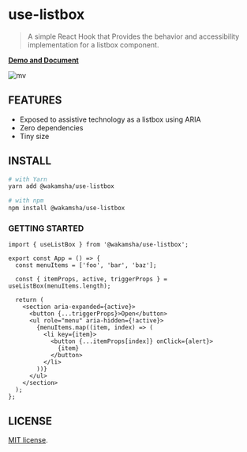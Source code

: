 # use-listbox

> A simple React Hook that Provides the behavior and accessibility implementation for a listbox component.

**[Demo and Document](https://wakamsha.github.io/use-listbox/?path=/docs/uselistbox--basic)**

![mv](https://user-images.githubusercontent.com/2629981/147489862-a9f6d7c1-6ea6-41e8-8472-a50d768c0c7f.gif)

## FEATURES

- Exposed to assistive technology as a listbox using ARIA
- Zero dependencies
- Tiny size

## INSTALL

```bash
# with Yarn
yarn add @wakamsha/use-listbox

# with npm
npm install @wakamsha/use-listbox
```

### GETTING STARTED

```tsx
import { useListBox } from '@wakamsha/use-listbox';

export const App = () => {
  const menuItems = ['foo', 'bar', 'baz'];

  const { itemProps, active, triggerProps } = useListBox(menuItems.length);

  return (
    <section aria-expanded={active}>
      <button {...triggerProps}>Open</button>
      <ul role="menu" aria-hidden={!active}>
        {menuItems.map((item, index) => (
          <li key={item}>
            <button {...itemProps[index]} onClick={alert}>
              {item}
            </button>
          </li>
        ))}
      </ul>
    </section>
  );
};
```

## LICENSE

[MIT license](https://en.wikipedia.org/wiki/MIT_License).
